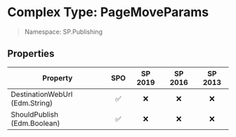# Complex Type: PageMoveParams

> Namespace: SP.Publishing

## Properties

Property | SPO | SP 2019 | SP 2016 | SP 2013
----------|:---:|:-------:|:-------:|:-------:
DestinationWebUrl (Edm.String) | ✅ | ❌ | ❌ | ❌
ShouldPublish (Edm.Boolean) | ✅ | ❌ | ❌ | ❌